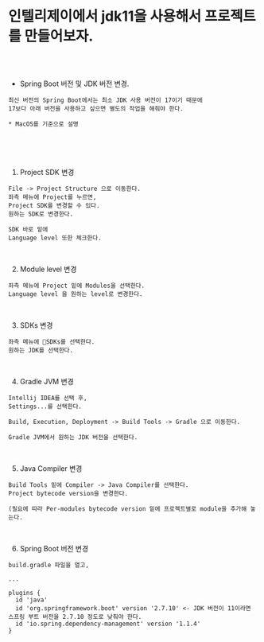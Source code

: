 # 인텔리제이에서 jdk11을 사용해서 프로젝트를 만들어보자.

<br /><br />

* Spring Boot 버전 및 JDK 버전 변경.
```
최신 버전의 Spring Boot에서는 최소 JDK 사용 버전이 17이기 때문에
17보다 아래 버전을 사용하고 싶으면 별도의 작업을 해줘야 한다.

* MacOS를 기준으로 설명
```

<br /><br /><br />

1. Project SDK 변경
```
File -> Project Structure 으로 이동한다.
좌측 메뉴에 Project를 누르면,
Project SDK를 변경할 수 있다.
원하는 SDK로 변경한다.

SDK 바로 밑에
Language level 또한 체크한다.
```

<br />

2. Module level 변경
```
좌측 메뉴에 Project 밑에 Modules을 선택한다.
Language level 을 원하는 level로 변경한다.
```

<br />

3. SDKs 변경
```
좌측 메뉴에 SDKs를 선택한다.
원하는 JDK를 선택한다.
```

<br />

4. Gradle JVM 변경
```
Intellij IDEA를 선택 후,
Settings...를 선택한다.

Build, Execution, Deployment -> Build Tools -> Gradle 으로 이동한다.

Gradle JVM에서 원하는 JDK 버전을 선택한다.
```

<br />

5. Java Compiler 변경
```
Build Tools 밑에 Compiler -> Java Compiler를 선택한다.
Project bytecode version을 변경한다.

(필요에 따라 Per-modules bytecode version 밑에 프로젝트별로 module을 추가해 놓는다.
```

<br />

6. Spring Boot 버전 변경
```
build.gradle 파일을 열고,

...

plugins {
  id 'java'
  id 'org.springframework.boot' version '2.7.10' <- JDK 버전이 11이라면 스프링 부트 버전을 2.7.10 정도로 낮춰야 한다.
  id 'io.spring.dependency-management' version '1.1.4'
}
```
